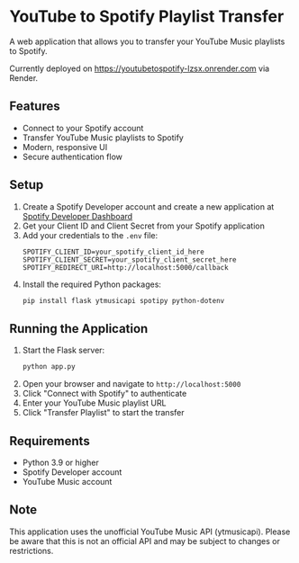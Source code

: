 # YouTube to Spotify Playlist Transfer

A web application that allows you to transfer your YouTube Music playlists to Spotify.

Currently deployed on https://youtubetospotify-lzsx.onrender.com via Render.

## Features

- Connect to your Spotify account
- Transfer YouTube Music playlists to Spotify
- Modern, responsive UI
- Secure authentication flow

## Setup

1. Create a Spotify Developer account and create a new application at [Spotify Developer Dashboard](https://developer.spotify.com/dashboard)
2. Get your Client ID and Client Secret from your Spotify application
3. Add your credentials to the `.env` file:
   ```
   SPOTIFY_CLIENT_ID=your_spotify_client_id_here
   SPOTIFY_CLIENT_SECRET=your_spotify_client_secret_here
   SPOTIFY_REDIRECT_URI=http://localhost:5000/callback
   ```
4. Install the required Python packages:
   ```bash
   pip install flask ytmusicapi spotipy python-dotenv
   ```

## Running the Application

1. Start the Flask server:
   ```bash
   python app.py
   ```
2. Open your browser and navigate to `http://localhost:5000`
3. Click "Connect with Spotify" to authenticate
4. Enter your YouTube Music playlist URL
5. Click "Transfer Playlist" to start the transfer

## Requirements

- Python 3.9 or higher
- Spotify Developer account
- YouTube Music account

## Note

This application uses the unofficial YouTube Music API (ytmusicapi). Please be aware that this is not an official API and may be subject to changes or restrictions. 
